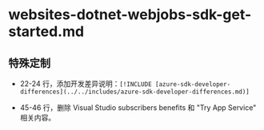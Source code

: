 # websites-dotnet-webjobs-sdk-get-started.md

## 特殊定制

* 22-24 行，添加开发差异说明：`[!INCLUDE [azure-sdk-developer-differences](../../includes/azure-sdk-developer-differences.md)]`

* 45-46 行，删除 Visual Studio subscribers benefits 和 "Try App Service" 相关内容。